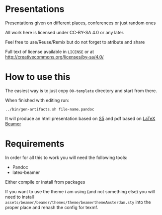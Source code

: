 Presentations
=============

Presentations given on different places, conferences or just random ones

All work here is licensed under CC-BY-SA 4.0 or any later.

Feel free to use/Reuse/Remix but do not forget to atribute and share

Full text of license available in `LICENSE` or at http://creativecommons.org/licenses/by-sa/4.0/


How to use this
===============
The easiest way is to just copy `00-template` directory and start from there.

When finished with editing run:
```
../bin/gen-artifacts.sh file-name.pandoc
```

It will produce an html presentation based on [S5](http://meyerweb.com/eric/tools/s5/) and pdf based on [LaTeX Beamer](https://bitbucket.org/rivanvx/beamer/wiki/Home)

Requirements
============
In order for all this to work you will need the following tools:

* Pandoc
* latex-beamer

Either compile or install from packages

If you want to use the theme i am using (and not something else) you will need to install ``assets/beamer/beamer/themes/theme/beamerthemeAmsterdam.sty`` into the proper place and rehash the config for texmf.
